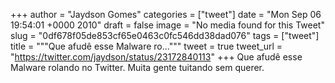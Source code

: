 
+++
author = "Jaydson Gomes"
categories = ["tweet"]
date = "Mon Sep 06 19:54:01 +0000 2010"
draft = false
image = "No media found for this Tweet"
slug = "0df678f05de853cf65e0463c0fc546dd38dad076"
tags = ["tweet"]
title = """Que afudê esse Malware ro..."""
tweet = true
tweet_url = "https://twitter.com/jaydson/status/23172840113"
+++
Que afudê esse Malware rolando no Twitter. Muita gente tuitando sem querer.

